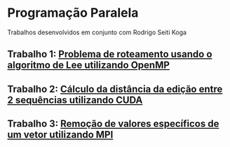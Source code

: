 # Programação Paralela

Trabalhos desenvolvidos em conjunto com Rodrigo Seiti Koga

## Trabalho 1: [Problema de roteamento usando o algoritmo de Lee utilizando OpenMP](https://github.com/Sr3284/ProgramacaoParalela/blob/main/T1/Descricao.pdf)

## Trabalho 2: [Cálculo da distância da edição entre 2 sequências utilizando CUDA](https://github.com/Sr3284/ProgramacaoParalela/blob/main/T2/Descricao.pdf)

## Trabalho 3: [Remoção de valores específicos de um vetor utilizando MPI](https://github.com/Sr3284/ProgramacaoParalela/blob/main/T3/Descricao.pdf)
